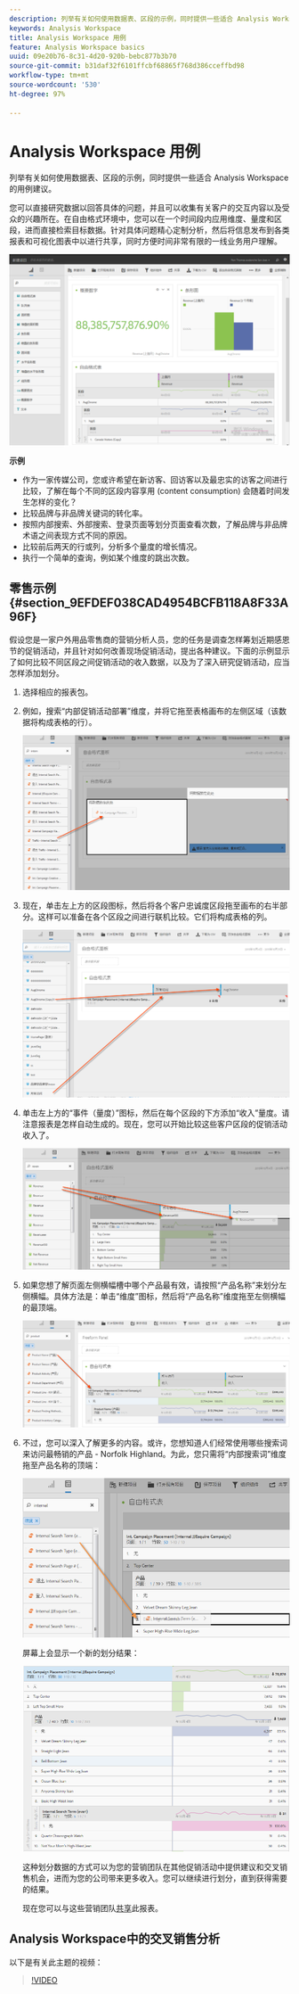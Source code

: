 ```yaml
---
description: 列举有关如何使用数据表、区段的示例，同时提供一些适合 Analysis Workspace 的用例建议。
keywords: Analysis Workspace
title: Analysis Workspace 用例
feature: Analysis Workspace basics
uuid: 09e20b76-8c31-4d20-920b-bebc877b3b70
source-git-commit: b31daf32f6101ffcbf68865f768d386cceffbd98
workflow-type: tm+mt
source-wordcount: '530'
ht-degree: 97%

---
```



# Analysis Workspace 用例

列举有关如何使用数据表、区段的示例，同时提供一些适合 Analysis Workspace 的用例建议。

您可以直接研究数据以回答具体的问题，并且可以收集有关客户的交互内容以及受众的兴趣所在。在自由格式环境中，您可以在一个时间段内应用维度、量度和区段，进而直接检索目标数据。针对具体问题精心定制分析，然后将信息发布到各类报表和可视化图表中以进行共享，同时方便时间非常有限的一线业务用户理解。

![](assets/two-months-summary-project.png)

**示例**

* 作为一家传媒公司，您或许希望在新访客、回访客以及最忠实的访客之间进行比较，了解在每个不同的区段内容享用 (content consumption) 会随着时间发生怎样的变化？
* 比较品牌与非品牌关键词的转化率。
* 按照内部搜索、外部搜索、登录页面等划分页面查看次数，了解品牌与非品牌术语之间表现方式不同的原因。
* 比较前后两天的行或列，分析多个量度的增长情况。
* 执行一个简单的查询，例如某个维度的跳出次数。

## 零售示例 {#section_9EFDEF038CAD4954BCFB118A8F33A96F}

假设您是一家户外用品零售商的营销分析人员，您的任务是调查怎样筹划近期感恩节的促销活动，并且针对如何改善现场促销活动，提出各种建议。下面的示例显示了如何比较不同区段之间促销活动的收入数据，以及为了深入研究促销活动，应当怎样添加划分。

1. 选择相应的报表包。
1. 例如，搜索“内部促销活动部署”维度，并将它拖至表格画布的左侧区域（该数据将构成表格的行）。

   ![](assets/drag_dimension.png)

1. 现在，单击左上方的区段图标，然后将各个客户忠诚度区段拖至画布的右半部分。这样可以准备在各个区段之间进行联机比较。它们将构成表格的列。

   ![](assets/drag_segments.png)

1. 单击左上方的“事件（量度）”图标，然后在每个区段的下方添加“收入”量度。请注意报表是怎样自动生成的。现在，您可以开始比较这些客户区段的促销活动收入了。

   ![](assets/drag_metrics.png)

1. 如果您想了解页面左侧横幅槽中哪个产品最有效，请按照“产品名称”来划分左侧横幅。具体方法是：单击“维度”图标，然后将“产品名称”维度拖至左侧横幅的最顶端。

   ![](assets/breakdown_prodname.png)

1. 不过，您可以深入了解更多的内容。或许，您想知道人们经常使用哪些搜索词来访问最畅销的产品 - Norfolk Highland。为此，您只需将“内部搜索词”维度拖至产品名称的顶端：

   ![](assets/breakdown_intsearchterm.png)

   屏幕上会显示一个新的划分结果：

   ![](assets/breakdown_result.png)

   这种划分数据的方式可以为您的营销团队在其他促销活动中提供建议和交叉销售机会，进而为您的公司带来更多收入。您可以继续进行划分，直到获得需要的结果。

   现在您可以与这些营销团队[共享](/help/analyze/analysis-workspace/curate-share/curate.md)此报表。

## Analysis Workspace中的交叉销售分析

以下是有关此主题的视频：

>[!VIDEO](https://video.tv.adobe.com/v/25864/?quality=12)
